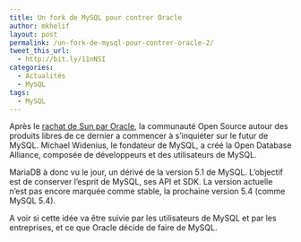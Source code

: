 ```yaml
---
title: Un fork de MySQL pour contrer Oracle
author: mkhelif
layout: post
permalink: /un-fork-de-mysql-pour-contrer-oracle-2/
tweet_this_url:
  - http://bit.ly/11nNSI
categories:
  - Actualités
  - MySQL
tags:
  - MySQL
---
```

Après le <a href="http://www.mkhelif.fr/2009/04/20/oracle-rachte-sun.html" target="_blank">rachat de Sun par Oracle</a>, la communauté Open Source autour des produits libres de ce dernier a commencer à s’inquiéter sur le futur de MySQL. Michael Widenius, le fondateur de MySQL, a créé la Open Database Alliance, composée de développeurs et des utilisateurs de MySQL.

MariaDB à donc vu le jour, un dérivé de la version 5.1 de MySQL. L’objectif est de conserver l’esprit de MySQL, ses API et SDK. La version actuelle n’est pas encore marquée comme stable, la prochaine version 5.4 (comme MySQL 5.4).

A voir si cette idée va être suivie par les utilisateurs de MySQL et par les entreprises, et ce que Oracle décide de faire de MySQL.
